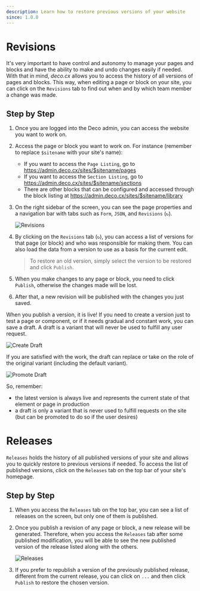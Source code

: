 ```yaml
---
description: Learn how to restore previous versions of your website
since: 1.0.0
---
```


# Revisions

It's very important to have control and autonomy to manage your pages and blocks and have the ability to make and undo changes easily if needed. With that in mind, _deco.cx_ allows you to access the history of all versions of pages and blocks. This way, when editing a page or block on your site, you can click on the `Revisions` tab to find out when and by which team member a change was made.

## Step by Step

1. Once you are logged into the Deco admin, you can access the website you want to work on.

2. Access the page or block you want to work on. For instance (remember to replace `$sitename` with your site's name):
   - If you want to access the `Page Listing`, go to <https://admin.deco.cx/sites/$sitename/pages>
   - If you want to access the `Section Listing`, go to <https://admin.deco.cx/sites/$sitename/sections>
   - There are other blocks that can be configured and accessed through the block listing at <https://admin.deco.cx/sites/$sitename/library>

3. On the right sidebar of the screen, you can see the page properties and a navigation bar with tabs such as `Form`, `JSON`, and `Revisions` (`↻`).

   ![Revisions](https://github.com/deco-cx/apps/assets/882438/86b9b319-e314-4928-ac84-db415358ed28)

4. By clicking on the `Revisions` tab (`↻`), you can access a list of versions for that page (or block) and who was responsible for making them. You can also load the data from a version to use as a basis for the current edit.

   > To restore an old version, simply select the version to be restored and click `Publish`.

5. When you make changes to any page or block, you need to click `Publish`, otherwise the changes made will be lost.

6. After that, a new revision will be published with the changes you just saved.

When you publish a version, it is live! If you need to create a version just to test a page or component, or if it needs gradual and constant work, you can save a draft. A draft is a variant that will never be used to fulfill any user request.

![Create Draft](https://github.com/deco-cx/apps/assets/882438/c8667427-e2cb-4296-a976-8b9de3ab4ef4)

If you are satisfied with the work, the draft can replace or take on the role of the original variant (including the default variant).

![Promote Draft](https://github.com/deco-cx/apps/assets/882438/5da5cd0a-7212-424a-abd1-c91e54938dca)

So, remember:

- the latest version is always live and represents the current state of that element or page in production
- a draft is only a variant that is never used to fulfill requests on the site (but can be promoted to do so if the user desires)

# Releases

`Releases` holds the history of all published versions of your site and allows you to quickly restore to previous versions if needed. To access the list of published versions, click on the `Releases` tab on the top bar of your site's homepage.

## Step by Step

1. When you access the `Releases` tab on the top bar, you can see a list of releases on the screen, but only one of them is published.
2. Once you publish a revision of any page or block, a new release will be generated. Therefore, when you access the `Releases` tab after some published modification, you will be able to see the new published version of the release listed along with the others.

   ![Releases](https://github.com/deco-cx/apps/assets/882438/719d710a-61a0-4aaf-b253-556b4195f3e0)

3. If you prefer to republish a version of the previously published release, different from the current release, you can click on `...` and then click `Publish` to restore the chosen version.
